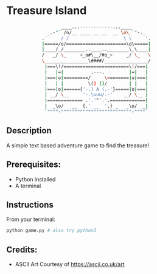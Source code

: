 # Treasure Island

``` bash
                    ____...------------...____
               _.-"` /o/__ ____ __ __  __ \o\_`"-._
             .'     / /                    \ \     '.
             |=====/o/======================\o\=====|
             |____/_/________..____..________\_\____|
             /   _/ \_     <_o#\__/#o_>     _/ \_   \
             \________________\####/________________/
              |===\!/========================\!/===|
              |   |=|          .---.         |=|   |
              |===|o|=========/     \========|o|===|
              |   | |         \() ()/        | |   |
              |===|o|======{'-.) A (.-'}=====|o|===|
              | __/ \__     '-.\uuu/.-'    __/ \__ |
              |============= .'.'^'.'.=============|
              |  _\o/   __  {.' __  '.} _   _\o/  _|
              `""""-""""""""""""""""""""""""""-""""`
```

## Description

A simple text based adventure game to find the treasure!

## Prerequisites:

- Python installed
- A terminal

## Instructions

From your terminal:

``` bash
python game.py # also try python3
```

## Credits:

 - ASCII Art Courtesy of <https://ascii.co.uk/art>
